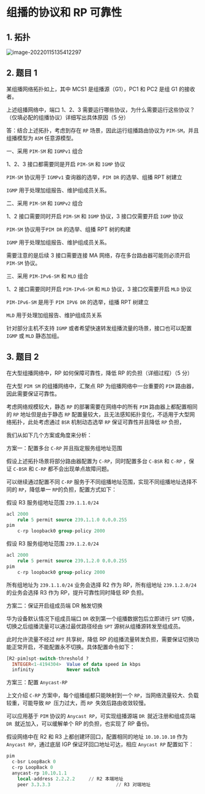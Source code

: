 # 组播的协议和 RP 可靠性

## 1. 拓扑

![image-20220115135412297](https://s2.loli.net/2022/01/15/HJQ6hsWZtfSyqKc.png)

## 2. 题目 1

某组播网络拓扑如上，其中 MCS1 是组播源（G1），PC1 和 PC2 是组 G1 的接收者。

上述组播网络中，端口 1、2、3 需要运行哪些协议，为什么需要运行这些协议？（仅填必配的组播协议）详细写出具体原因（5 分）

答：结合上述拓扑，考虑到存在 `RP` 场景，因此运行组播路由协议为 `PIM-SM`，并且组播模型为 `ASM` 任意源模型。

一、采用 `PIM-SM` 和 `IGMPv1` 组合

1、2、3 接口都需要同是开启 `PIM-SM` 和 `IGMP` 协议

`PIM-SM` 协议用于 `IGMPv1` 查询器的选举，`PIM DR` 的选举、组播 RPT 树建立

`IGMP` 用于处理加组报告、维护组成员关系。

二、采用 `PIM-SM` 和 `IGMPv2` 组合

1、2 接口需要同时开启 `PIM-SM` 和 `IGMP` 协议，3 接口仅需要开启 `IGMP` 协议

`PIM-SM` 协议用于`PIM DR` 的选举、组播 RPT 树的构建

`IGMP` 用于处理加组报告、维护组成员关系。

需要注意的是后续 3 接口需要连接 MA 网络，存在多台路由器可能则必须开启 `PIM-SM` 协议。

三、采用 `PIM-IPv6-SM` 和 `MLD` 组合

1、2 接口需要同时开启 `PIM-IPv6-SM` 和 `MLD` 协议，3 接口仅需要开启 `MLD` 协议

`PIM-IPv6-SM` 是用于 `PIM IPV6 DR` 的选举，组播 RPT 树建立

`MLD` 用于处理加组报告、维护组成员关系

针对部分主机不支持 `IGMP` 或者希望快速转发组播流量的场景，接口也可以配置 `IGMP` 或 `MLD` 静态加组。

## 3. 题目 2

在大型组播网络中，RP 如何保障可靠性，降低 RP 的负担（详细过程）（5 分）

在大型 `PIM SM` 的组播网络中，汇聚点 RP 为组播网络中一台重要的 `PIM` 路由器，因此需要保证可靠性。

考虑网络规模较大，静态 `RP` 的部署需要在网络中的所有 `PIM` 路由器上都配置相同的 `RP` 地址但是由于静态 `RP` 配置量较大，且无法感知拓扑变化，不适用于大型网络拓扑，此处考虑通过 `BSR` 机制动态选举 `RP` 保证可靠性并且降低 `RP` 负担，

我们从如下几个方案或角度来分析：

方案一：配置多台 `C-RP` 并且指定服务组地址范围

假设上述拓扑场景将部分路由器配置为 `C-RP`，同时配置多台 `C-BSR` 和 `C-RP` ，保证 `C-BSR` 和 `C-RP` 都不会出现单点故障问题。

可以继续通过配置不同 `C-RP` 服务于不同组播地址范围，实现不同组播地址选择不同的 `RP`，降低单一 `RP`的负担，配置方式如下：

假设 R3 服务组地址范围 `239.1.1.0/24`

```sql
acl 2000
	rule 5 permit source 239.1.1.0 0.0.0.255
pim
	c-rp loopback0 group-policy 2000
```

假设 R3 服务组地址范围 `239.1.2.0/24`

```sql
acl 2000
	rule 5 permit source 239.1.2.0 0.0.0.255
pim
	c-rp loopback0 group-policy 2000
```

所有组地址为 `239.1.1.0/24` 业务会选择 R2 作为 RP，所有组地址 `239.1.2.0/24` 的业务会选择 R3 作为 RP，提升可靠性同时降低 RP 负担。

方案二：保证开启组成员端 DR 触发切换

华为设备默认情况下组成员端口 `DR` 收到第一个组播数据包后立即进行 `SPT` 切换，切换之后组播流量可以通过最优路径经由 `SPT` 源树从组播源转发至组成员。

此时允许流量不经过 `RPT` 共享树，降低 RP 的组播流量转发负担，需要保证切换功能正常开启，不能配置永不切换。具体配置命令如下：

```sql
[R2-pim]spt-switch-threshold ?
  INTEGER<1-4194304>  Value of data speed in kbps
  infinity            Never switch
```

方案三：配置 `Anycast-RP`

上文介绍 `C-RP` 方案中，每个组播组都只能映射到一个  `RP`，当网络流量较大、负载较重，可能导致 `RP `压力过大，而 `RP `失效后路由收敛较慢。

可以应用基于 `PIM` 协议的 `Anycast RP`，可实现组播源端 `DR `就近注册和组成员端 `DR `就近加入，可以缓解单个 RP 的负担，也实现了 RP 备份。

假设网络中在 R2 和 R3 上都创建环回口，配置相同的地址 `10.10.10.10` 作为 `Anycast RP`，通过底层 IGP 保证环回口地址可达，相应 `Anycast RP` 配置如下：

```sql
pim
  c-bsr LoopBack 0
  c-rp LoopBack 0
  anycast-rp 10.10.1.1
    local-address 2.2.2.2	  // R2 本端地址
    peer 3.3.3.3						// R3 对端地址
```
